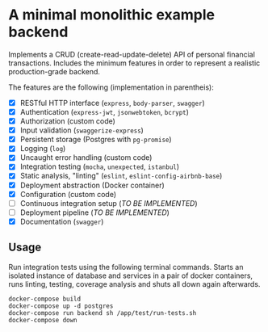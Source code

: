 # A minimal monolithic example backend
Implements a CRUD (create-read-update-delete) API of personal financial transactions. Includes the minimum features in order to represent a realistic production-grade backend. 

The features are the following (implementation in parentheis):

- [x] RESTful HTTP interface (`express`, `body-parser`, `swagger`)
- [x] Authentication (`express-jwt`, `jsonwebtoken`, `bcrypt`)
- [x] Authorization (custom code)
- [x] Input validation (`swaggerize-express`)
- [x] Persistent storage (Postgres with `pg-promise`)
- [x] Logging (`log`)
- [x] Uncaught error handling (custom code)
- [x] Integration testing (`mocha`, `unexpected`, `istanbul`)
- [x] Static analysis, "linting" (`eslint`, `eslint-config-airbnb-base`)
- [x] Deployment abstraction (Docker container)
- [x] Configuration (custom code)
- [ ] Continuous integration setup (*TO BE IMPLEMENTED*)
- [ ] Deployment pipeline (*TO BE IMPLEMENTED*)
- [x] Documentation (`swagger`)

## Usage

Run integration tests using the following terminal commands. Starts an isolated instance of database and services in a pair of docker containers, runs linting, testing, coverage analysis and shuts all down again afterwards.

```
docker-compose build
docker-compose up -d postgres
docker-compose run backend sh /app/test/run-tests.sh
docker-compose down
```
